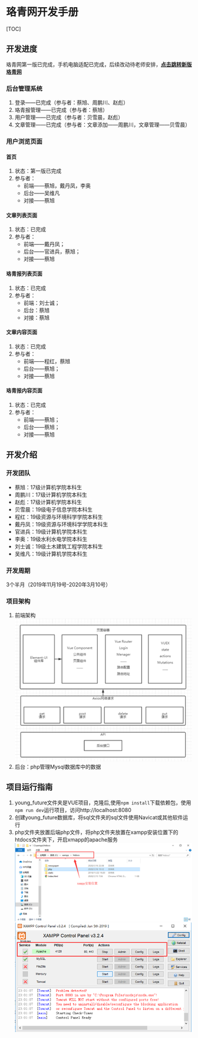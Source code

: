 

# 珞青网开发手册

[TOC]



## 开发进度

珞青网第一版已完成，手机电脑适配已完成，后续改动待老师安排，<a href='http://stzx.whu.edu.cn/#/'>**点击跳转新版珞青网**</a>

### 后台管理系统

1. 登录——已完成（参与者：蔡旭、周鹏川、赵彪）
2. 珞青报管理——已完成（参与者：蔡旭）
3. 用户管理——已完成（参与者：贝雪晨，赵彪）
4. 文章管理——已完成（参与者：文章添加——周鹏川，文章管理——贝雪晨）

### 用户浏览页面

#### 首页

1. 状态：第一版已完成
2. 参与者：
   + 前端——蔡旭，戴丹凤，李奥
   + 后台——吴维凡
   + 对接——蔡旭

#### 文章列表页面

1. 状态：已完成
2. 参与者：
   - 前端——戴丹凤；
   - 后台——官进兵，蔡旭；
   - 对接——蔡旭

#### 珞青报列表页面

1. 状态：已完成
2. 参与者：
   - 前端：刘士诚；
   - 后台：蔡旭
   - 对接：蔡旭

#### 文章内容页面

1. 状态：已完成
2. 参与者：
   + 前端——程红，蔡旭
   + 后台——蔡旭；
   + 对接——蔡旭

#### 珞青报内容页面

1. 状态：已完成
2. 参与者：
   + 前端——蔡旭；
   + 后台——蔡旭；
   + 对接——蔡旭

## 开发介绍

### 开发团队

+ 蔡旭：17级计算机学院本科生
+ 周鹏川：17级计算机学院本科生
+ 赵彪：17级计算机学院本科生
+ 贝雪晨：19级电子信息学院本科生
+ 程红：19级资源与环境科学学院本科生
+ 戴丹凤：19级资源与环境科学学院本科生
+ 官进兵：19级计算机学院本科生
+ 李奥：19级水利水电学院本科生
+ 刘士诚：19级土木建筑工程学院本科生
+ 吴维凡：19级计算机学院本科生

### 开发周期

3个半月（2019年11月19号-2020年3月10号）

### 项目架构

1. 前端架构![前端架构](/screenshot/structure1.png)
2. 后台：php管理Mysql数据库中的数据

## 项目运行指南

1. young_future文件夹是VUE项目，克隆后,使用`npm install`下载依赖包，使用`npm run dev`运行项目，访问http://localhost:8080
2. 创建young_future数据库，将sql文件夹的sql文件使用Navicat或其他软件运行
3. php文件夹放置后端php文件，将php文件夹放置在xampp安装位置下的htdocs文件夹下，开启xmapp的apache服务![php放置位置](/screenshot/2.png)![开启apache服务](/screenshot/1.png)

